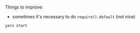 Things to improve:

- sometimes it's necessary to do `require().default` (not nice)

```
yarn start
```
